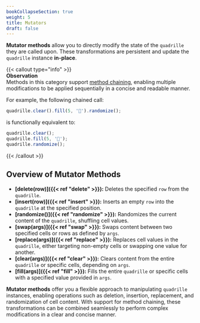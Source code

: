 ```yaml
---
bookCollapseSection: true  
weight: 5  
title: Mutators  
draft: false  
---
```


**Mutator methods** allow you to directly modify the state of the `quadrille` they are called upon. These transformations are persistent and update the `quadrille` instance **in-place**.

{{< callout type="info" >}}  
**Observation**  
Methods in this category support [method chaining](https://en.wikipedia.org/wiki/Method_chaining), enabling multiple modifications to be applied sequentially in a concise and readable manner.  

For example, the following chained call:  
```javascript  
quadrille.clear().fill(5, '🐁').randomize();  
```  
is functionally equivalent to:  
```javascript  
quadrille.clear();  
quadrille.fill(5, '🐁');  
quadrille.randomize();  
```  
{{< /callout >}}  

## Overview of Mutator Methods  

- **[delete(row)]({{< ref "delete" >}}):** Deletes the specified `row` from the `quadrille`.  
- **[insert(row)]({{< ref "insert" >}}):** Inserts an empty `row` into the `quadrille` at the specified position.    
- **[randomize()]({{< ref "randomize" >}}):** Randomizes the current content of the `quadrille`, shuffling cell values.
- **[swap(args)]({{< ref "swap" >}}):** Swaps content between two specified cells or rows as defined by `args`.  
- **[replace(args)]({{< ref "replace" >}}):** Replaces cell values in the `quadrille`, either targeting non-empty cells or swapping one value for another.  
- **[clear(args)]({{< ref "clear" >}}):** Clears content from the entire `quadrille` or specific cells, depending on `args`.  
- **[fill(args)]({{< ref "fill" >}}):** Fills the entire `quadrille` or specific cells with a specified value provided in `args`.  

**Mutator methods** offer you a flexible approach to manipulating `quadrille` instances, enabling operations such as deletion, insertion, replacement, and randomization of cell content. With support for method chaining, these transformations can be combined seamlessly to perform complex modifications in a clear and concise manner.  